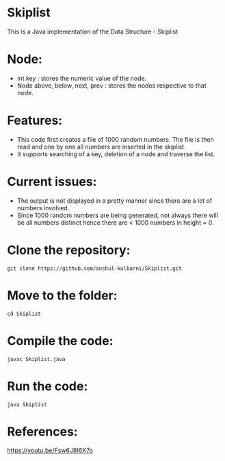 # Skiplist

This is a Java implementation of the Data Structure - Skiplist

# Node:
- int key : stores the numeric value of the node.
- Node above, below, next, prev : stores the nodes respective to that node. 

# Features:
- This code first creates a file of 1000 random numbers. The file is then read and one by one all numbers are inserted in the skiplist.
- It supports searching of a key, deletion of a node and traverse the list.

# Current issues:
- The output is not displayed in a pretty manner since there are a lot of numbers involved.
- Since 1000 random numbers are being generated, not always there will be all numbers distinct hence there are < 1000 numbers in height = 0.

# Clone the repository:
```
git clone https://github.com/anshul-kulkarni/Skiplist.git
```

# Move to the folder:
```
cd Skiplist
```

# Compile the code:
```
javac Skiplist.java
```

# Run the code:
```
java Skiplist
```

# References:
https://youtu.be/Fsw6J8I6X7o
